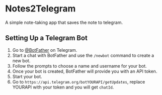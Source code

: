 # Notes2Telegram
A simple note-taking app that saves the note to telegram.

## Setting Up a Telegram Bot

1. Go to [@BotFather](https://t.me/BotFather) on Telegram.
2. Start a chat with BotFather and use the `/newbot` command to create a new bot.
3. Follow the prompts to choose a name and username for your bot.
4. Once your bot is created, BotFather will provide you with an API token. 
5. Start your bot.
6. Go to `https://api.telegram.org/botYOURAPI/getUpdates`, replace YOURAPI with your token and you will get `chatId`.
